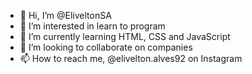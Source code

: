 - 👋 Hi, I’m @EliveltonSA
- 👀 I’m interested in learn to program
- 🌱 I’m currently learning HTML, CSS and JavaScript
- 💞️ I’m looking to collaborate on companies
- 📫 How to reach me, @elivelton.alves92 on Instagram

<!---
EliveltonSA/EliveltonSA is a ✨ special ✨ repository because its `README.md` (this file) appears on your GitHub profile.
You can click the Preview link to take a look at your changes.
--->
